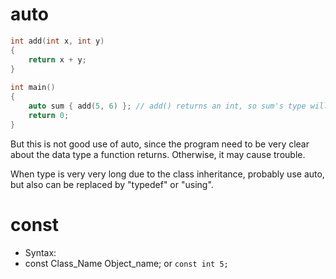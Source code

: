 # auto 
```cpp
int add(int x, int y)
{
    return x + y;
}
 
int main()
{
    auto sum { add(5, 6) }; // add() returns an int, so sum's type will be deduced to int
    return 0;
}
```
But this is not good use of auto, since the program need to be very clear about the data type a function returns. Otherwise, it may cause trouble.

When type is very very long due to the class inheritance, probably use auto, but also can be replaced by "typedef" or "using".


# const
* Syntax:
* const Class_Name Object_name;
or `const int 5;`

